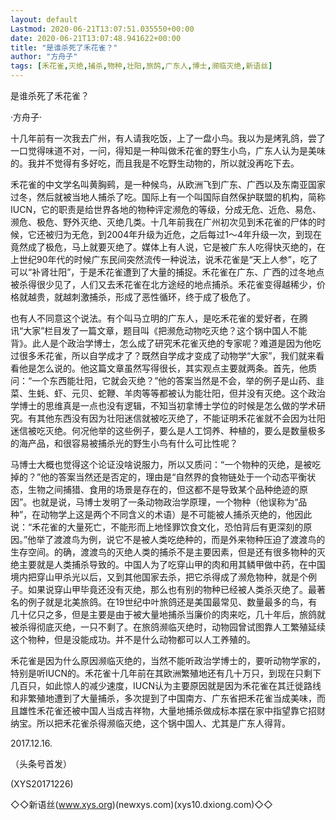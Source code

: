 ```yaml
---
layout: default
Lastmod: 2020-06-21T13:07:51.035550+00:00
date: 2020-06-21T13:07:48.941622+00:00
title: "是谁杀死了禾花雀？"
author: "方舟子"
tags: [禾花雀,灭绝,捕杀,物种,壮阳,旅鸽,广东人,博士,濒临灭绝,新语丝]
---
```


是谁杀死了禾花雀？

·方舟子·

十几年前有一次我去广州，有人请我吃饭，上了一盘小鸟。我以为是烤乳鸽，尝了一口觉得味道不对，一问，得知是一种叫做禾花雀的野生小鸟，广东人认为是美味的。我并不觉得有多好吃，而且我是不吃野生动物的，所以就没再吃下去。

禾花雀的中文学名叫黄胸鹀，是一种候鸟，从欧洲飞到广东、广西以及东南亚国家过冬，然后就被当地人捕杀了吃。国际上有一个叫国际自然保护联盟的机构，简称IUCN，它的职责是给世界各地的物种评定濒危的等级，分成无危、近危、易危、濒危、极危、野外灭绝、灭绝几类。十几年前我在广州初次见到禾花雀的尸体的时候，它还被归为无危，到2004年升级为近危，之后每过1～4年升级一次，到现在竟然成了极危，马上就要灭绝了。媒体上有人说，它是被广东人吃得快灭绝的，在上世纪90年代的时候广东民间突然流传一种说法，说禾花雀是“天上人参”，吃了可以“补肾壮阳”，于是禾花雀遭到了大量的捕捉。禾花雀在广东、广西的过冬地点被杀得很少见了，人们又去禾花雀在北方途经的地点捕杀。禾花雀变得越稀少，价格就越贵，就越刺激捕杀，形成了恶性循环，终于成了极危了。

也有人不同意这个说法。有个叫马立明的广东人，是吃禾花雀的爱好者，在腾讯“大家”栏目发了一篇文章，题目叫《把濒危动物吃灭绝？这个锅中国人不能背》。此人是个政治学博士，怎么成了研究禾花雀灭绝的专家呢？难道是因为他吃过很多禾花雀，所以自学成才了？既然自学成才变成了动物学“大家”，我们就来看看他是怎么说的。他这篇文章虽然写得很长，其实观点主要就两条。首先，他质问：“一个东西能壮阳，它就会灭绝？”他的答案当然是不会，举的例子是山药、韭菜、生蚝、虾、元贝、蛇鞭、羊肉等等都被认为能壮阳，但并没有灭绝。这个政治学博士的思维真是一点也没有逻辑，不知当初拿博士学位的时候是怎么做的学术研究。有其他东西没有因为壮阳迷信就被吃灭绝了，不能证明禾花雀就不会因为壮阳迷信被吃灭绝。何况他举的这些例子，要么是人工饲养、种植的，要么是数量极多的海产品，和很容易被捕杀光的野生小鸟有什么可比性呢？

马博士大概也觉得这个论证没啥说服力，所以又质问：“一个物种的灭绝，是被吃掉的？”他的答案当然还是否定的，理由是“自然界的食物链处于一个动态平衡状态，生物之间捕猎、食用的场景是存在的，但这都不是导致某个品种绝迹的原因”。也就是说，马博士发明了一条动物政治学原理，一个物种（他误称为“品种”，在动物学上这是两个不同含义的术语）是不可能被人捕杀灭绝的，他因此说：“禾花雀的大量死亡，不能形而上地怪罪饮食文化，恐怕背后有更深刻的原因。”他举了渡渡鸟为例，说它不是被人类吃绝种的，而是外来物种压迫了渡渡鸟的生存空间。的确，渡渡鸟的灭绝人类的捕杀不是主要因素，但是还有很多物种的灭绝主要就是人类捕杀导致的。中国人为了吃穿山甲的肉和用其鳞甲做中药，在中国境内把穿山甲杀光以后，又到其他国家去杀，把它杀得成了濒危物种，就是个例子。如果说穿山甲毕竟还没有灭绝，那么也有别的物种已经被人类杀灭绝了。最著名的例子就是北美旅鸽。在19世纪中叶旅鸽还是美国最常见、数量最多的鸟，有几十亿只之多，但是主要是由于被大量地捕杀当廉价的肉来吃，几十年后，旅鸽就被杀得彻底灭绝，一只不剩了。在旅鸽濒临灭绝时，动物园曾试图靠人工繁殖延续这个物种，但是没能成功。并不是什么动物都可以人工养殖的。

禾花雀是因为什么原因濒临灭绝的，当然不能听政治学博士的，要听动物学家的，特别是听IUCN的。禾花雀十几年前在其欧洲繁殖地还有几十万只，到现在只剩下几百只，如此惊人的减少速度，IUCN认为主要原因就是因为禾花雀在其迁徙路线和非繁殖地遭到了大量捕杀，多次提到了中国南方、广东省把禾花雀当成美味，而且雄性禾花雀还被中国人当成吉祥物，大量地捕杀做成标本摆在家中指望靠它招财纳宝。所以把禾花雀杀得濒临灭绝，这个锅中国人、尤其是广东人得背。

2017.12.16.

（头条号首发）

(XYS20171226)

◇◇新语丝(www.xys.org)(newxys.com)(xys10.dxiong.com)◇◇

